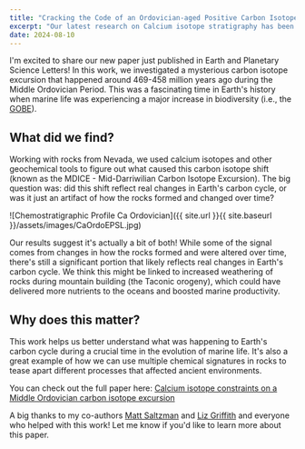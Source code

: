 ```yaml
---
title: "Cracking the Code of an Ordovician-aged Positive Carbon Isotope Shift"
excerpt: "Our latest research on Calcium isotope stratigraphy has been published"
date: 2024-08-10
---
```

I'm excited to share our new paper just published in Earth and Planetary Science Letters! In this work, we investigated a mysterious carbon isotope excursion that happened around 469-458 million years ago during the Middle Ordovician Period. This was a fascinating time in Earth's history when marine life was experiencing a major increase in biodiversity (i.e., the [GOBE](https://en.wikipedia.org/wiki/Great_Ordovician_Biodiversification_Event)).

## What did we find?

Working with rocks from Nevada, we used calcium isotopes and other geochemical tools to figure out what caused this carbon isotope shift (known as the MDICE - Mid-Darriwilian Carbon Isotope Excursion). The big question was: did this shift reflect real changes in Earth's carbon cycle, or was it just an artifact of how the rocks formed and changed over time?


![Chemostratigraphic Profile Ca Ordovician]({{ site.url }}{{ site.baseurl }}/assets/images/CaOrdoEPSL.jpg)

Our results suggest it's actually a bit of both! While some of the signal comes from changes in how the rocks formed and were altered over time, there's still a significant portion that likely reflects real changes in Earth's carbon cycle. We think this might be linked to increased weathering of rocks during mountain building (the Taconic orogeny), which could have delivered more nutrients to the oceans and boosted marine productivity.

## Why does this matter?

This work helps us better understand what was happening to Earth's carbon cycle during a crucial time in the evolution of marine life. It's also a great example of how we can use multiple chemical signatures in rocks to tease apart different processes that affected ancient environments.

You can check out the full paper here: [Calcium isotope constraints on a Middle Ordovician carbon isotope excursion](https://doi.org/10.1016/j.epsl.2024.118805)

A big thanks to my co-authors [Matt Saltzman](https://earthsciences.osu.edu/people/saltzman.11) and [Liz Griffith](https://earthsciences.osu.edu/people/griffith.906) and everyone who helped with this work! Let me know if you'd like to learn more about this paper.